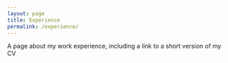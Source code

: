 ```yaml
---
layout: page
title: Experience
permalink: /experience/
---
```


A page about my work experience, including a link to a short version of my CV